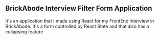 ## BrickAbode Interview Filter Form Application

It's an application that I made using React for my FrontEnd interview in BrickAbode. It's a form controlled by React State and that also has a collapsing feature